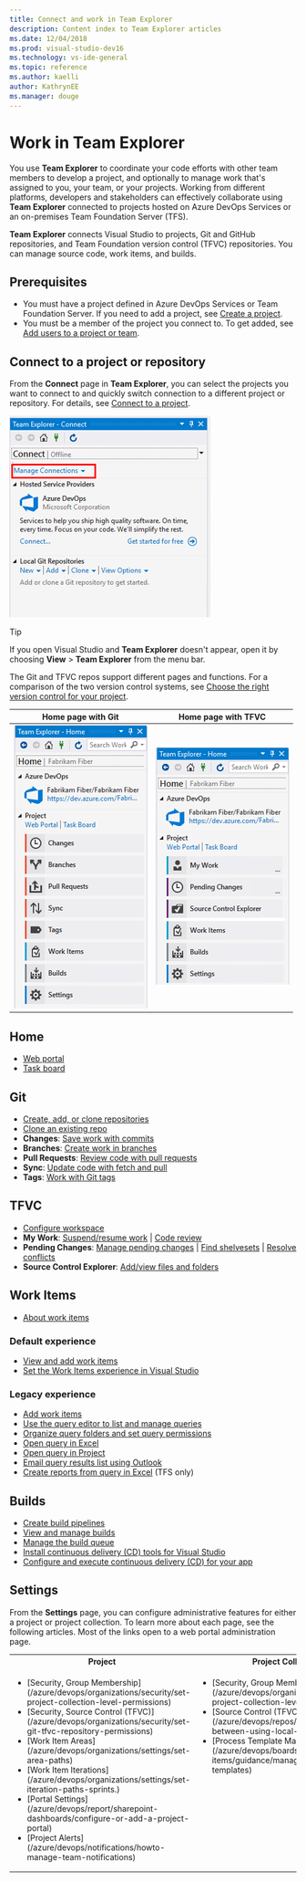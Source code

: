 ```yaml
---
title: Connect and work in Team Explorer
description: Content index to Team Explorer articles
ms.date: 12/04/2018
ms.prod: visual-studio-dev16
ms.technology: vs-ide-general
ms.topic: reference
ms.author: kaelli
author: KathrynEE
ms.manager: douge
---
```

# Work in Team Explorer

You use **Team Explorer** to coordinate your code efforts with other team members to develop a project, and optionally to manage work that's assigned to you, your team, or your projects. Working from different platforms, developers and stakeholders can effectively collaborate using **Team Explorer** connected to projects hosted on Azure DevOps Services or an on-premises Team Foundation Server (TFS).

**Team Explorer** connects Visual Studio to projects, Git and GitHub repositories, and Team Foundation version control (TFVC) repositories. You can manage source code, work items, and builds.

## Prerequisites

- You must have a project defined in Azure DevOps Services or Team Foundation Server. If you need to add a project, see [Create a project](/azure/devops/organizations/projects/create-project).
- You must be a member of the project you connect to. To get added, see [Add users to a project or team](/azure/devops/organizations/security/add-users-team-project).

## Connect to a project or repository

From the **Connect** page in **Team Explorer**, you can select the projects you want to connect to and quickly switch connection to a different project or repository. For details, see [Connect to a project](/azure/devops/organizations/projects/connect-to-projects).

![Manage Connections in Visual Studio Team Explorer](media/manage-connections.png)

> [!TIP]
> If you open Visual Studio and **Team Explorer** doesn't appear, open it by choosing **View** > **Team Explorer** from the menu bar.

The Git and TFVC repos support different pages and functions. For a comparison of the two version control systems, see [Choose the right version control for your project](/azure/devops/repos/tfvc/comparison-git-tfvc).

| Home page with Git | Home page with TFVC |
|-------------|----------|
|![Visual studio 2019, Team Explorer Home page with Git as source control](media/te-git-full.png) |![Visual Studio 2017, Team Explorer Home page with TFVC as source control](media/te-tfvc.png) |

## Home

- [Web portal](/azure/devops/project/navigation/index)
- [Task board](/azure/devops/boards/sprints/task-board)

## Git

- [Create, add, or clone repositories](/azure/devops/repos/git/creatingrepo)
- [Clone an existing repo](/azure/devops/repos/git/clone)
- **Changes**: [Save work with commits](/azure/devops/repos/git/commits)
- **Branches**: [Create work in branches](/azure/devops/repos/git/branches)
- **Pull Requests**: [Review code with pull requests](/azure/devops/repos/git/pullrequest)
- **Sync**: [Update code with fetch and pull](/azure/devops/repos/git/pulling)
- **Tags**: [Work with Git tags](/azure/devops/repos/git/git-tags)

## TFVC

- [Configure workspace](/azure/devops/repos/tfvc/share-your-code-in-tfvc-vs#configure-your-workspace)
- **My Work**: [Suspend/resume work](/azure/devops/repos/tfvc/suspend-your-work-manage-your-shelvesets)  &#124; [Code review](/azure/devops/repos/tfvc/day-life-alm-developer-suspend-work-fix-bug-conduct-code-review)
- **Pending Changes**: [Manage pending changes](/azure/devops/repos/tfvc/develop-code-manage-pending-changes) &#124; [Find shelvesets](/azure/devops/repos/tfvc/suspend-your-work-manage-your-shelvesets) &#124; [Resolve conflicts](/azure/devops/repos/tfvc/resolve-team-foundation-version-control-conflicts)
- **Source Control Explorer**: [Add/view files and folders](/azure/devops/repos/tfvc/add-files-server)

## Work Items

- [About work items](/azure/devops/boards/work-items/about-work-items)

### Default experience

- [View and add work items](/azure/devops/boards/work-items/view-add-work-items)
- [Set the Work Items experience in Visual Studio](/azure/devops/boards/work-items/set-work-item-experience-vs)

### Legacy experience

- [Add work items](/azure/devops/boards/backlogs/add-work-items)
- [Use the query editor to list and manage queries](/azure/devops/boards/queries/using-queries)
- [Organize query folders and set query permissions](/azure/devops/boards/queries/set-query-permissions)
- [Open query in Excel](/azure/devops/boards/backlogs/office/bulk-add-modify-work-items-excel)
- [Open query in Project](/azure/devops/boards/backlogs/office/create-your-backlog-tasks-using-project)
- [Email query results list using Outlook](/azure/devops/boards/queries/share-plans)
- [Create reports from query in Excel](/azure/devops/report/excel/create-status-and-trend-excel-reports) (TFS only)

## Builds

- [Create build pipelines](/azure/devops/pipelines/tasks/index)
- [View and manage builds](/azure/devops/pipelines/overview)
- [Manage the build queue](/azure/devops/pipelines/agents/pools-queues)
- [Install continuous delivery (CD) tools for Visual Studio](/azure/devops/pipelines/apps/cd/azure/aspnet-core-to-acr#install-continuous-delivery-cd-tools-for-visual-studio-2017)
- [Configure and execute continuous delivery (CD) for your app](/azure/devops/pipelines/apps/cd/azure/aspnet-core-to-acr#configure-and-execute-continuous-delivery-cd-for-your-app)

## Settings

From the **Settings** page, you can configure administrative features for either a project or project collection. To learn more about each page, see the following articles. Most of the links open to a web portal administration page.

<table width="100%">
<tbody valign="top">
<tr>
<th width="33%">Project</th>
<th width="34%">Project Collection</th>
<th width="33%">Other</th>
</tr>

<tr>
<td>
<ul>
<li>[Security, Group Membership](/azure/devops/organizations/security/set-project-collection-level-permissions)</li>
<li>[Security, Source Control (TFVC)](/azure/devops/organizations/security/set-git-tfvc-repository-permissions)</li>
<li>[Work Item Areas](/azure/devops/organizations/settings/set-area-paths)</li>
<li>[Work Item Iterations](/azure/devops/organizations/settings/set-iteration-paths-sprints.)</li>
<li>[Portal Settings](/azure/devops/report/sharepoint-dashboards/configure-or-add-a-project-portal)</li>
<li>[Project Alerts](/azure/devops/notifications/howto-manage-team-notifications)</li>
</ul>
</td>

<td>
<ul>
<li>[Security, Group Membership](/azure/devops/organizations/security/set-project-collection-level-permissions)</li>
<li>[Source Control (TFVC)](/azure/devops/repos/tfvc/decide-between-using-local-server-workspace)</li>
<li>[Process Template Manager](/azure/devops/boards/work-items/guidance/manage-process-templates)</li>
</ul>
</td>

<td>
<ul>
<li>[Git Global Settings](/azure/devops/repos/git/git-config)</li>
<li>[Git Repository Settings](/azure/devops/repos/git/git-config)</li>
</ul>
</td>

</tr>
</tbody>
</table>